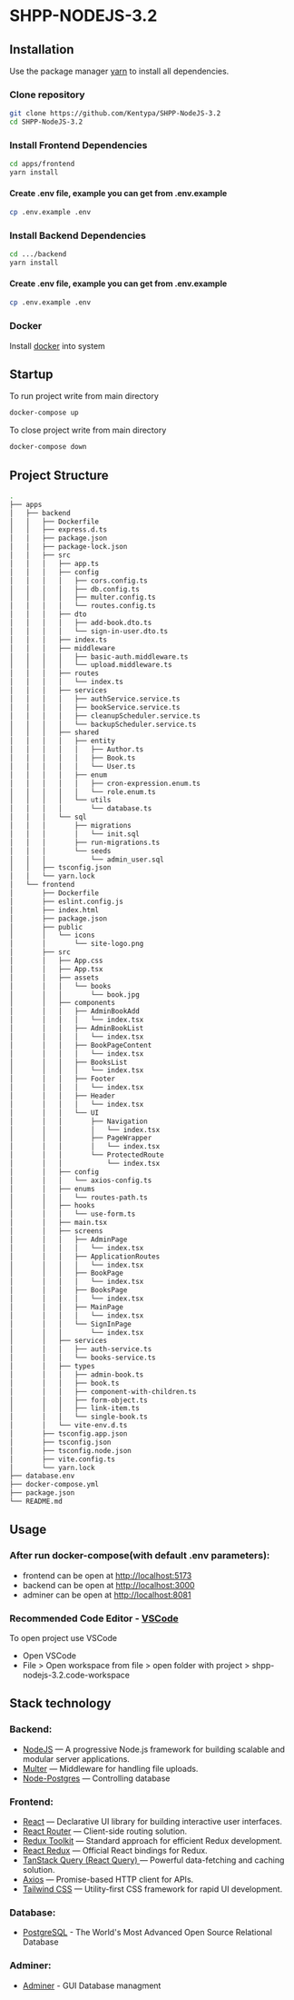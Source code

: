 # SHPP-NODEJS-3.2

## Installation

Use the package manager [yarn](https://classic.yarnpkg.com/lang/en/docs/install/) to install all dependencies.

### Clone repository

```bash
git clone https://github.com/Kentypa/SHPP-NodeJS-3.2
cd SHPP-NodeJS-3.2
```

### Install Frontend Dependencies

```bash
cd apps/frontend
yarn install
```

#### Create .env file, example you can get from .env.example

```bash
cp .env.example .env
```

### Install Backend Dependencies

```bash
cd .../backend
yarn install
```

#### Create .env file, example you can get from .env.example

```bash
cp .env.example .env
```

### Docker

Install [docker](https://www.docker.com/products/docker-desktop/) into system

## Startup

To run project write from main directory

```bash
docker-compose up
```

To close project write from main directory

```bash
docker-compose down
```

## Project Structure

```bash
.
├── apps
│   ├── backend
│   │   ├── Dockerfile
│   │   ├── express.d.ts
│   │   ├── package.json
│   │   ├── package-lock.json
│   │   ├── src
│   │   │   ├── app.ts
│   │   │   ├── config
│   │   │   │   ├── cors.config.ts
│   │   │   │   ├── db.config.ts
│   │   │   │   ├── multer.config.ts
│   │   │   │   └── routes.config.ts
│   │   │   ├── dto
│   │   │   │   ├── add-book.dto.ts
│   │   │   │   └── sign-in-user.dto.ts
│   │   │   ├── index.ts
│   │   │   ├── middleware
│   │   │   │   ├── basic-auth.middleware.ts
│   │   │   │   └── upload.middleware.ts
│   │   │   ├── routes
│   │   │   │   └── index.ts
│   │   │   ├── services
│   │   │   │   ├── authService.service.ts
│   │   │   │   ├── bookService.service.ts
│   │   │   │   ├── cleanupScheduler.service.ts
│   │   │   │   └── backupScheduler.service.ts
│   │   │   ├── shared
│   │   │   │   ├── entity
│   │   │   │   │   ├── Author.ts
│   │   │   │   │   ├── Book.ts
│   │   │   │   │   └── User.ts
│   │   │   │   ├── enum
│   │   │   │   │   ├── cron-expression.enum.ts
│   │   │   │   │   └── role.enum.ts
│   │   │   │   └── utils
│   │   │   │       └── database.ts
│   │   │   └── sql
│   │   │       ├── migrations
│   │   │       │   └── init.sql
│   │   │       ├── run-migrations.ts
│   │   │       └── seeds
│   │   │           └── admin_user.sql
│   │   ├── tsconfig.json
│   │   └── yarn.lock
│   └── frontend
│       ├── Dockerfile
│       ├── eslint.config.js
│       ├── index.html
│       ├── package.json
│       ├── public
│       │   └── icons
│       │       └── site-logo.png
│       ├── src
│       │   ├── App.css
│       │   ├── App.tsx
│       │   ├── assets
│       │   │   └── books
│       │   │       └── book.jpg
│       │   ├── components
│       │   │   ├── AdminBookAdd
│       │   │   │   └── index.tsx
│       │   │   ├── AdminBookList
│       │   │   │   └── index.tsx
│       │   │   ├── BookPageContent
│       │   │   │   └── index.tsx
│       │   │   ├── BooksList
│       │   │   │   └── index.tsx
│       │   │   ├── Footer
│       │   │   │   └── index.tsx
│       │   │   ├── Header
│       │   │   │   └── index.tsx
│       │   │   └── UI
│       │   │       ├── Navigation
│       │   │       │   └── index.tsx
│       │   │       ├── PageWrapper
│       │   │       │   └── index.tsx
│       │   │       └── ProtectedRoute
│       │   │           └── index.tsx
│       │   ├── config
│       │   │   └── axios-config.ts
│       │   ├── enums
│       │   │   └── routes-path.ts
│       │   ├── hooks
│       │   │   └── use-form.ts
│       │   ├── main.tsx
│       │   ├── screens
│       │   │   ├── AdminPage
│       │   │   │   └── index.tsx
│       │   │   ├── ApplicationRoutes
│       │   │   │   └── index.tsx
│       │   │   ├── BookPage
│       │   │   │   └── index.tsx
│       │   │   ├── BooksPage
│       │   │   │   └── index.tsx
│       │   │   ├── MainPage
│       │   │   │   └── index.tsx
│       │   │   └── SignInPage
│       │   │       └── index.tsx
│       │   ├── services
│       │   │   ├── auth-service.ts
│       │   │   └── books-service.ts
│       │   ├── types
│       │   │   ├── admin-book.ts
│       │   │   ├── book.ts
│       │   │   ├── component-with-children.ts
│       │   │   ├── form-object.ts
│       │   │   ├── link-item.ts
│       │   │   └── single-book.ts
│       │   └── vite-env.d.ts
│       ├── tsconfig.app.json
│       ├── tsconfig.json
│       ├── tsconfig.node.json
│       ├── vite.config.ts
│       └── yarn.lock
├── database.env
├── docker-compose.yml
├── package.json
└── README.md
```

## Usage

### After run docker-compose(with default .env parameters):

- frontend can be open at [http://localhost:5173](http://localhost:5173)
- backend can be open at [http://localhost:3000](http://localhost:3000)
- adminer can be open at [http://localhost:8081](http://localhost:8081)

### Recommended Code Editor - [VSCode](https://code.visualstudio.com/)

To open project use VSCode

- Open VSCode
- File > Open workspace from file > open folder with project > shpp-nodejs-3.2.code-workspace

## Stack technology

### Backend:

- [NodeJS](https://nodejs.org/en) — A progressive Node.js framework for building scalable and modular server applications.
- [Multer](https://www.npmjs.com/package/multer) — Middleware for handling file uploads.
- [Node-Postgres](https://www.npmjs.com/package/pg) — Controlling database

### Frontend:

- [React](https://react.dev/) — Declarative UI library for building interactive user interfaces.
- [React Router](https://reactrouter.com/) — Client-side routing solution.
- [Redux Toolkit](https://redux-toolkit.js.org/) — Standard approach for efficient Redux development.
- [React Redux](https://react-redux.js.org/) — Official React bindings for Redux.
- [TanStack Query (React Query) ](https://tanstack.com/query/latest) — Powerful data-fetching and caching solution.
- [Axios](https://axios-http.com) — Promise-based HTTP client for APIs.
- [Tailwind CSS](https://tailwindcss.com/) — Utility-first CSS framework for rapid UI development.

### Database:

- [PostgreSQL](https://www.postgresql.org/) - The World's Most Advanced Open Source Relational Database

### Adminer:

- [Adminer](https://www.adminer.org/en/) - GUI Database managment
